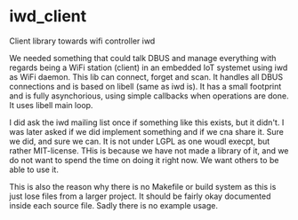 # iwd_client
Client library towards wifi controller iwd

We needed something that could talk DBUS and manage everything with regards being a WiFi station (client) in an embedded IoT systemet using iwd as WiFi daemon. This lib can connect, forget and scan. It handles all DBUS connections and is based on libell (same as iwd is). It has a small footprint and is fully asynchorious, using simple callbacks when operations are done. It uses libell main loop.

I did ask the iwd mailing list once if something like this exists, but it didn't. I was later asked if we did implement something and if we cna share it. Sure we did, and sure we can. It is not under LGPL as one woudl execpt, but rather MIT-license. THis is because we have not made a library of it, and we do not want to spend the time on doing it right now. We want others to be able to use it.

This is also the reason why there is no Makefile or build system as this is just lose files from a larger project. It should be fairly okay documented inside each source file. Sadly there is no example usage.
